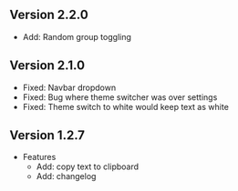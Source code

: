 ## Version 2.2.0

- Add: Random group toggling

## Version 2.1.0

- Fixed: Navbar dropdown
- Fixed: Bug where theme switcher was over settings
- Fixed: Theme switch to white would keep text as white

## Version 1.2.7

- Features
  - Add: copy text to clipboard
  - Add: changelog
